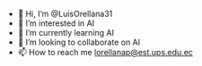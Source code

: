 - 👋 Hi, I’m @LuisOrellana31
- 👀 I’m interested in AI
- 🌱 I’m currently learning AI
- 💞️ I’m looking to collaborate on AI
- 📫 How to reach me lorellanap@est.ups.edu.ec

<!---
LuisOrellana31/LuisOrellana31 is a ✨ special ✨ repository because its `README.md` (this file) appears on your GitHub profile.
You can click the Preview link to take a look at your changes.
--->

